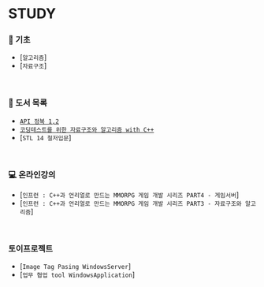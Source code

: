 #  STUDY 

### 📝 기초
   - [`알고리즘`]
   - [`자료구조`]
<br>

### 📗 도서 목록
   - [`API 정복 1,2`](https://github.com/ktn1114/Study/tree/master/WinAPI)
   - [`코딩테스트를 위한 자료구조와 알고리즘 with C++`](https://github.com/ktn1114/Study/tree/master/WinAPI)
   - [`STL 14 철저입문`]
<br>

### 💻 온라인강의
   - [`인프런 : C++과 언리얼로 만드는 MMORPG 게임 개발 시리즈 PART4 - 게임서버`]
   - [`인프런 : C++과 언리얼로 만드는 MMORPG 게임 개발 시리즈 PART3 - 자료구조와 알고리즘`]
<br>

### 토이프로젝트
   - [`Image Tag Pasing WindowsServer`]
   - [`업무 협업 tool WindowsApplication`]
<br>
